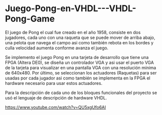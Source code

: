 # Juego-Pong-en-VHDL---VHDL-Pong-Game

El juego de Pong el cual fue creado en el año 1958, consiste en dos jugadores, cada uno con una raqueta que se puede mover de arriba abajo, una pelota que navega el campo asi como también  rebota en los bordes y culla velocidad aumenta conforme avanza el juego.

Se implemento el juego Pong en una tarjeta de desarrollo que tiene una FPGA (Altera DE0), se diseña un controlador VGA y asi usar el puerto VGA de la tarjeta para visualizar en una pantalla VGA con una resolución mínima de 640x480. Por último, se seleccionan los actuadores (Raquetas) para ser usadas por cada jugador asi como también se implementa en la FPGA el hardware necesario para usar estos actuadores.

Para la descripción de cada uno de los bloques funcionales del proyecto se usó el lenguaje de descripción de  hardware VHDL.

https://www.youtube.com/watch?v=QU5xgUfo6AI
